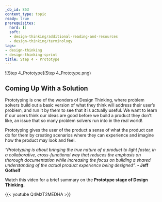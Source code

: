 ```yaml
---
_db_id: 853
content_type: topic
ready: true
prerequisites:
  hard: []
  soft:
  - design-thinking/additional-reading-and-resources
  - design-thinking/terminology
tags:
- design-thinking
- design-thinking-sprint
title: Step 4 - Prototype
---
```

![Step 4_Prototype](Step 4_Prototype.png)

## Coming Up With a Solution
Prototyping is one of the wonders of Design Thinking, where problem solvers build out a basic version of what they think will address their user’s problem, and run it by them to see that it is actually useful. We want to learn if our users think our ideas are good before we build a product they don't like, an issue that so many problem solvers run into in the real world!. 

Prototyping gives the user of the product a sense of what the product can do for them by creating scenarios where they can experience and imagine how the product may look and feel.

*“Prototyping is about bringing the true nature of a product to light faster, in a collaborative, cross-functional way that reduces the emphasis on thorough documentation while increasing the focus on building a shared understanding of the actual product experience being designed”.* **- Jeff Gothelf**

Watch this video for a brief summary on the **Prototype stage of Design Thinking.** 

{{< youtube Q4MzT2MEDHA >}}
